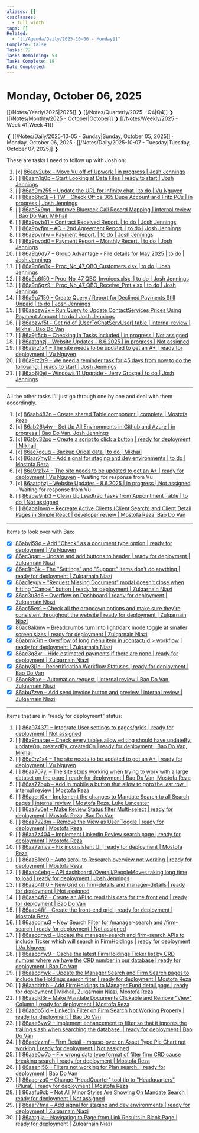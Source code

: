 ```yaml
---
aliases: []
cssclasses:
  - full_width
tags: []
Related:
  - "[[/Agenda/Daily/2025-10-06 - Monday]]"
Complete: false
Tasks: 72
Tasks Remaining: 53
Tasks Complete: 19
Date Completed:
---
```

# Monday, October 06, 2025

[[/Notes/Yearly/2025|2025]] ❯ [[/Notes/Quarterly/2025 - Q4|Q4]] ❯ [[/Notes/Monthly/2025 - October|October]] ❯ [[/Notes/Weekly/2025 - Week 41|Week 41]]

❮ [[/Notes/Daily/2025-10-05 - Sunday|Sunday, October 05, 2025]] · Monday, October 06, 2025 · [[/Notes/Daily/2025-10-07 - Tuesday|Tuesday, October 07, 2025]] ❯


These are tasks I need to follow up with Josh on:

1. [x] [86aav2ubx – Move Vu off of Upwork | in progress | Josh Jennings](https://app.clickup.com/t/86aav2ubx)
2. [ ] [86aam1q0p – Start Looking at Data Files | ready to start | Josh Jennings](https://app.clickup.com/t/86aam1q0p)
3. [ ] [86ac9m255 – Update the URL for Infinity chat | to do | Vu Nguyen](https://app.clickup.com/t/86ac9m255)
4. [ ] [86ab6hc3j – FTW - Check Office 365 Dupe Account and Fritz PCs | in progress | Josh Jennings](https://app.clickup.com/t/86ab6hc3j)
5. [ ] [86ac3x9qq – Improve Bluerock Call Record Mapping | internal review | Bao Do Van, Mikhail](https://app.clickup.com/t/86ac3x9qq)
6. [ ] [86a9pvb41 – Contract Received Report. | to do | Josh Jennings](https://app.clickup.com/t/86a9pvb41)
7. [ ] [86a9pvfjm – AC – 2nd Agreement Report. | to do | Josh Jennings](https://app.clickup.com/t/86a9pvfjm)
8. [ ] [86a9pvnfw – Payment Report. | to do | Josh Jennings](https://app.clickup.com/t/86a9pvnfw)
9. [ ] [86a9pvqd0 – Payment Report – Monthly Recert. | to do | Josh Jennings](https://app.clickup.com/t/86a9pvqd0)
10. [ ] [86a9q6dy7 – Group Advantage - File details for May 2025 | to do | Josh Jennings](https://app.clickup.com/t/86a9q6dy7)
11. [ ] [86a9q6e8k – Proc_No_47_QBO_Customers.xlsx | to do | Josh Jennings](https://app.clickup.com/t/86a9q6e8k)
12. [ ] [86a9q6f50 – Proc_No_47_QBO_Invoices.xlsx. | to do | Josh Jennings](https://app.clickup.com/t/86a9q6f50)
13. [ ] [86a9q6gz9 – Proc_No_47_QBO_Receive_Pmt.xlsx | to do | Josh Jennings](https://app.clickup.com/t/86a9q6gz9)
14. [ ] [86a9q7150 – Create Query / Report for Declined Payments Still Unpaid | to do | Josh Jennings](https://app.clickup.com/t/86a9q7150)
15. [ ] [86aaczw2x – Run Query to Update ContactServices Prices Using Payment Amount | to do | Josh Jennings](https://app.clickup.com/t/86aaczw2x)
16. [ ] [86abzwf5t – Get rid of [UserToChatServUser] table | internal review | Mikhail, Bao Do Van](https://app.clickup.com/t/86abzwf5t)
17. [ ] [86a9jt5cb – Checking In Tasks included | in progress | Not assigned](https://app.clickup.com/t/86a9jt5cb)
18. [ ] [86aatqhzj – Website Updates - 8.6.2025 | in progress | Not assigned](https://app.clickup.com/t/86aatqhzj)
19. [ ] [86a9rz1x4 – The site needs to be updated to get an A+ | ready for deployment | Vu Nguyen](https://app.clickup.com/t/86a9rz1x4)
20. [ ] [86a9rz2r9 – We need a reminder task for 45 days from now to do the following: | ready to start | Josh Jennings](https://app.clickup.com/t/86a9rz2r9)
21. [ ] [86ab6j0ej – Windows 11 Upgrade - Jerry Grospe | to do | Josh Jennings](https://app.clickup.com/t/86ab6j0ej)

---

All the other tasks I'll just go through one by one and deal with them accordingly.

1. [x] [86aab483n – Create shared Table component | complete | Mostofa Reza](https://app.clickup.com/t/86aab483n)
2. [x] [86ab26k4w – Set Up All Environments in Github and Azure | in progress | Bao Do Van, Josh Jennings](https://app.clickup.com/t/86ab26k4w)
3. [x] [86abv32pq – Create a script to click a button | ready for deployment | Mikhail](https://app.clickup.com/t/86abv32pq)
4. [x] [86ac7gcuq – Backup Orical data | to do | Mikhail](https://app.clickup.com/t/86ac7gcuq)
5. [x] [86aar7my8 – Add signal for staging and dev environments | to do | Mostofa Reza](https://app.clickup.com/t/86aar7my8)
6. [x] [86a9rz1x4 – The site needs to be updated to get an A+ | ready for deployment | Vu Nguyen](https://app.clickup.com/t/86a9rz1x4) - Waiting for response from Vu
7. [x] [86aatqhzj – Website Updates - 8.6.2025 | in progress | Not assigned](https://app.clickup.com/t/86aatqhzj) - Waiting for response from Vu
8. [ ] [86abw9nb3 – Clean Up Leadtrac Tasks from Appointment Table | to do | Not assigned](https://app.clickup.com/t/86abw9nb3)
9. [ ] [86aba1nvm – Recreate Active Clients (Client Search) and Client Detail Pages in Simple React | developer review | Mostofa Reza, Bao Do Van](https://app.clickup.com/t/86aba1nvm)

----

Items to look over with Bao:

- [x] [86abyj59q – Add "Check" as a document type option | ready for deployment | Vu Nguyen](https://app.clickup.com/t/86abyj59q)  
- [x] [86ac3qart – Update and add buttons to header | ready for deployment | Zulqarnain Niazi](https://app.clickup.com/t/86ac3qart)  
- [x] [86ac1fg3k – The "Settings" and "Support" items don't do anything | ready for deployment | Zulqarnain Niazi](https://app.clickup.com/t/86ac1fg3k)  
- [x] [86ac1eyuv – "Request Missing Document" modal doesn't close when hitting "Cancel" button | ready for deployment | Zulqarnain Niazi](https://app.clickup.com/t/86ac1eyuv)  
- [x] [86ac3u3d6 – Overflow on Dashboard | ready for deployment | Zulqarnain Niazi](https://app.clickup.com/t/86ac3u3d6)  
- [x] [86ac55ex1 – Check all the dropdown options and make sure they're consistent throughout the website | ready for deployment | Zulqarnain Niazi](https://app.clickup.com/t/86ac55ex1)  
- [x] [86ac8akmw – Breadcrumbs turn into light/dark mode toggle at smaller screen sizes | ready for deployment | Zulqarnain Niazi](https://app.clickup.com/t/86ac8akmw)  
- [x] [86abrnk7m – Overflow of long menu item in /contact/id > workflow | ready for deployment | Zulqarnain Niazi](https://app.clickup.com/t/86abrnk7m)  
- [x] [86ac3q8xr – Hide estimated payments if there are none | ready for deployment | Zulqarnain Niazi](https://app.clickup.com/t/86ac3q8xr)  
- [x] [86aby3j1e – Recertification Workflow Statuses | ready for deployment | Bao Do Van](https://app.clickup.com/t/86aby3j1e)  
- [ ] [86ac88txe – Automation request | internal review | Bao Do Van, Zulqarnain Niazi](https://app.clickup.com/t/86ac88txe)  
- [x] [86abu7zvn – Add send invoice button and preview | internal review | Zulqarnain Niazi](https://app.clickup.com/t/86abu7zvn)

---

Items that are in "ready for deployment" status:

1. [ ] [86a974371 – Integrate User settings to pages/grids | ready for deployment | Not assigned](https://app.clickup.com/t/86a974371)
2. [ ] [86a9marae – Check every tables allow editing should have updateBy, updateOn, createdBy, createdOn | ready for deployment | Bao Do Van, Mikhail](https://app.clickup.com/t/86a9marae)
3. [ ] [86a9rz1x4 – The site needs to be updated to get an A+ | ready for deployment | Vu Nguyen](https://app.clickup.com/t/86a9rz1x4)
4. [ ] [86aa707yj – The site stops working when trying to work with a large dataset on the page | ready for deployment | Bao Do Van, Mostofa Reza](https://app.clickup.com/t/86aa707yj)
5. [ ] [86aa77bub – Add in mobile a button that allow to goto the last row. | internal review | Mostofa Reza](https://app.clickup.com/t/86aa77bub)
6. [ ] [86aaert0x – Implement the changes to Mandate Search to all Search pages | internal review | Mostofa Reza, Luke Lancaster](https://app.clickup.com/t/86aaert0x)
7. [ ] [86aa7v0ef – Make Review Status filter Multi-select | ready for deployment | Mostofa Reza, Bao Do Van](https://app.clickup.com/t/86aa7v0ef)
8. [ ] [86aa7v28m – Remove the View as User Toggle | ready for deployment | Mostofa Reza](https://app.clickup.com/t/86aa7v28m)
9. [ ] [86aa7z404 – Implement Linkedin Review search page | ready for deployment | Mostofa Reza](https://app.clickup.com/t/86aa7z404)
10. [ ] [86aa7zmva – Fix inconsistent UI | ready for deployment | Mostofa Reza](https://app.clickup.com/t/86aa7zmva)
11. [ ] [86aa81ed0 – Auto scroll to Research overview not working | ready for deployment | Mostofa Reza](https://app.clickup.com/t/86aa81ed0)
12. [ ] [86aab4ebg – API dashboard /Overall/PeopleMoves taking long time to load | ready for deployment | Josh Jennings](https://app.clickup.com/t/86aab4ebg)
13. [ ] [86aab4fh0 – New Grid on firm-details and manager-details | ready for deployment | Not assigned](https://app.clickup.com/t/86aab4fh0)
14. [ ] [86aab4fj2 – Create an API to read this data for the front end | ready for deployment | Bao Do Van](https://app.clickup.com/t/86aab4fj2)
15. [ ] [86aab4fjf – Create the front-end grid | ready for deployment | Mostofa Reza](https://app.clickup.com/t/86aab4fjf)
16. [ ] [86aacqmu3 – New Search Filter for /manager-search and /firm-search | ready for deployment | Not assigned](https://app.clickup.com/t/86aacqmu3)
17. [ ] [86aacqmvd – Update the manager-search and firm-search APIs to include Ticker which will search in FirmHoldings | ready for deployment | Vu Nguyen](https://app.clickup.com/t/86aacqmvd)
18. [ ] [86aacqmy9 – Cache the latest FirmHoldings.Ticker list by CRD number where we have the CRD number in our database | ready for deployment | Bao Do Van](https://app.clickup.com/t/86aacqmy9)
19. [ ] [86aacqmyk – Update the Manager Search and Firm Search pages to include the Holdings search filter | ready for deployment | Mostofa Reza](https://app.clickup.com/t/86aacqmyk)
20. [ ] [86aaddrhb – Add FirmHoldings to Manager Fund detail page | ready for deployment | Mikhail, Zulqarnain Niazi, Mostofa Reza](https://app.clickup.com/t/86aaddrhb)
21. [ ] [86aadjd3r – Make Mandate Documents Clickable and Remove "View" Column | ready for deployment | Mostofa Reza](https://app.clickup.com/t/86aadjd3r)
22. [ ] [86aadp51d – LinkedIn Filter on Firm Search Not Working Properly | ready for deployment | Bao Do Van](https://app.clickup.com/t/86aadp51d)
23. [ ] [86aae6vw2 – Implement enhancement to filter so that it ignores the trailing slash when searching the database. | ready for deployment | Bao Do Van](https://app.clickup.com/t/86aae6vw2)
24. [ ] [86aadzzmf – Firm Detail - mouse-over on Asset Type Pie Chart not working | ready for deployment | Not assigned](https://app.clickup.com/t/86aadzzmf)
25. [ ] [86aae0w7p – Fix wrong data type format of filter firm CRD cause breaking search | ready for deployment | Mostofa Reza](https://app.clickup.com/t/86aae0w7p)
26. [ ] [86aaenj56 – Filters not working for Plan search. | ready for deployment | Bao Do Van](https://app.clickup.com/t/86aaenj56)
27. [ ] [86aaerzq0 – Change "HeadQuarter" tool tip to "Headquarters" (Plural) | ready for deployment | Mostofa Reza](https://app.clickup.com/t/86aaerzq0)
28. [ ] [86aafu9cb – Not All Minor Styles Are Showing On Mandate Search | ready for deployment | Not assigned](https://app.clickup.com/t/86aafu9cb)
29. [ ] [86aar7fma – Add signal for staging and dev environments | ready for deployment | Zulqarnain Niazi](https://app.clickup.com/t/86aar7fma)
30. [ ] [86aatgjja – Navigating to Page from Link Results in Blank Page | ready for deployment | Zulqarnain Niazi](https://app.clickup.com/t/86aatgjja)
